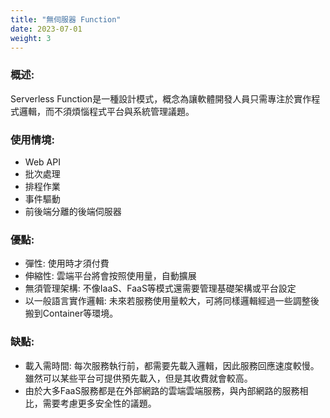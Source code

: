```yaml
---
title: "無伺服器 Function"
date: 2023-07-01
weight: 3
---
```


### 概述:

Serverless Function是一種設計模式，概念為讓軟體開發人員只需專注於實作程式邏輯，而不須煩惱程式平台與系統管理議題。

### 使用情境:

- Web API
- 批次處理
- 排程作業
- 事件驅動
- 前後端分離的後端伺服器

### 優點:

- 彈性: 使用時才須付費
- 伸縮性: 雲端平台將會按照使用量，自動擴展
- 無須管理架構: 不像IaaS、FaaS等模式還需要管理基礎架構或平台設定
- 以一般語言實作邏輯: 未來若服務使用量較大，可將同樣邏輯經過一些調整後搬到Container等環境。

### 缺點:

- 載入需時間: 每次服務執行前，都需要先載入邏輯，因此服務回應速度較慢。雖然可以某些平台可提供預先載入，但是其收費就會較高。
- 由於大多FaaS服務都是在外部網路的雲端雲端服務，與內部網路的服務相比，需要考慮更多安全性的議題。
